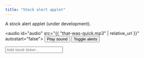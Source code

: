 ```yaml
---
title: "Stock alert applet"
---
```


A stock alert applet (under development). 

<audio id="audio" src="{{ "that-was-quick.mp3" | relative_url }}" autostart="false"></audio>
<button onclick="document.getElementById('audio').play();">Play sound</button>
<button onclick="toggleAlerts(); document.getElementById('audio').play();">Toggle alerts</button>


<div>
	
<input onkeyup="if (event.keyCode == 27) this.value = '';
		else if (event.keyCode == 13) {
			event.preventDefault(); 
			submitTicker();
		}"
id="tickerInput" autocomplete="off" placeholder="Add stock ticker...">

<br><br>
<div id="ticker"></div>
<div id="market"></div>
	
<ul id="stocklist"></ul>
	
<span id="msg"></span>
	
</div>

<script> ////////////////////////////////////////////////////////////////
var tickerList = [];
let hourglasstimer;
	
function toggleAlerts() {
	if (hourglasstimer) {
		clearInterval(hourglasstimer);
		hourglasstimer = "";
	} else {	
		hourglasstimer = setInterval(function() {
			update();
		}, 5000);
	}
}
	
function update() {
	tickerList.forEach(function(stock) {
		console.log("updating " + stock);
		D(stock).style.fontWeight = "initial";
		if (D(stock + "-current").value < D(stock + "-lower").value) D(stock).style.fontWeight = "bold";
		if (D(stock + "-current").value > D(stock + "-upper").value) D(stock).style.fontWeight = "bold";
	});
}
	
function submitTicker() {
	// options: https://query2.finance.yahoo.com/v7/finance/options/
	// quote: https://query1.finance.yahoo.com/v7/finance/quote?symbols=
	let query = 'https://query1.finance.yahoo.com/v7/finance/quote?symbols=' + D('tickerInput').value;	
	fetch("https://sandboxansyble.herokuapp.com/", 
		{cache:'no-cache', headers: {'Target-URL': query }}).then(function(response) {
		return response.json();
	}).then(function(data) { 
	
	// let buffer = data.optionChain.result[0].quote;
	let buffer = data.quoteResponse.result[0];
	
	if (buffer) {	
		let stock = buffer.symbol;
		D('ticker').textContent = "Ticker: " + stock;
		D('market').textContent = "Market: " + buffer.regularMarketPrice;
	
		if (!tickerList.includes(stock)) {
			D('msg').textContent = "Ticker added.";
			tickerList.push(stock);

			let newli = make("li");
			newli.id = stock;
	
			let newTickerX = make("button");
			newTickerX.textContent = "X";
			newTickerX.onclick = function() { 
				tickerList.splice(tickerList.indexOf(stock), 1); 
				remove(newli); 
				D('msg').textContent = "Ticker removed.";
			};	
	
			let newTicker = make("span");
			newTicker.style.padding = "10px";
			newTicker.textContent = stock;
	
			let lowerBound = make("input");
			lowerBound.value = Math.floor(buffer.regularMarketPrice * 0.9 *100)/100;
			lowerBound.id = stock + "-lower";
	
			let current = make("input");
			current.value = Math.floor(buffer.regularMarketPrice * 1 *100)/100;
			current.id = stock + "-current";
	
			let upperBound = make("input");
			upperBound.value = Math.floor(buffer.regularMarketPrice * 1.1*100)/100;
			upperBound.id = stock + "-upper";
	
			newli.appendChild(newTickerX);
			newli.appendChild(newTicker);
			newli.appendChild(lowerBound);
			newli.appendChild(current);
			newli.appendChild(upperBound);
			D('stocklist').appendChild(newli);
		} else {
			D('stocklist').appendChild(D(stock));	
			D('msg').textContent = "Ticker already added.";
		}
	
		D('tickerInput').value = "";
	
	} else D('msg').textContent = "Ticker doesn't exist.";	
	}).catch(function(error) { console.log(error); });	
}
	
	
function D(string) { return document.getElementById(string);}
function make(string) { return document.createElement(string);}	
function remove(element) { element.parentNode.removeChild(element);}
</script>
    
